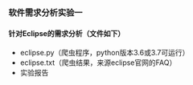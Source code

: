 ### 软件需求分析实验一

#### 针对Eclipse的需求分析（文件如下）

- eclipse.py（爬虫程序，python版本3.6或3.7可运行）
- eclipse.txt（爬虫结果，来源eclipse官网的FAQ）
- 实验报告
